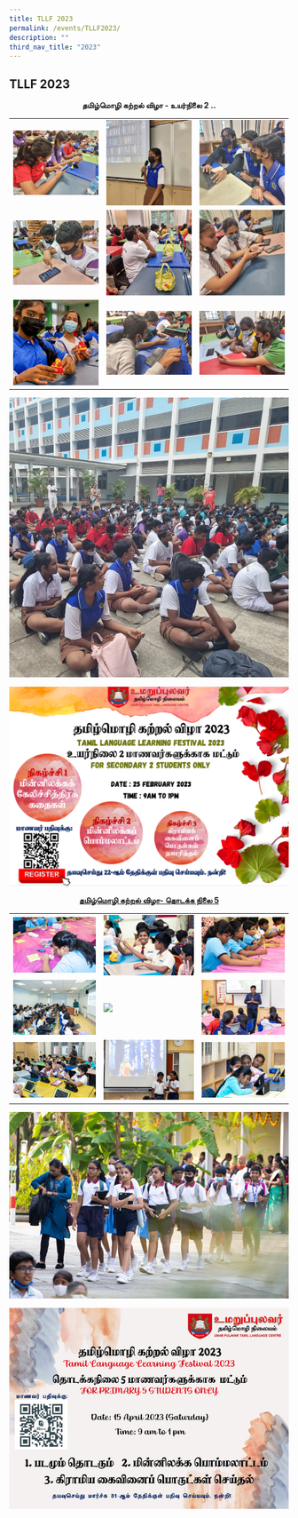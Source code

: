 ```yaml
---
title: TLLF 2023
permalink: /events/TLLF2023/
description: ""
third_nav_title: "2023"
---
```

## TLLF 2023

**<center>  தமிழ்மொழி கற்றல் விழா - உயர்நிலை 2 ..</center>**

|  | | |
| -------- | -------- | -------- |
|  ![](/images/TLLF/TLLF1.jpg)    |  ![](/images/TLLF/TLLF4.jpg)    |   ![](/images/TLLF/TLLF2.jpg)   |
|  ![](/images/TLLF/TLLF7.jpg)    |  ![](/images/TLLF/TLLF5.jpg)    |   ![](/images/TLLF/TLLF3.jpg)   |
|  ![](/images/TLLF/TLLF6.jpg)    |  ![](/images/TLLF/TLLF8.jpg)    |   ![](/images/TLLF/TLLF9.jpg)   |

![](/images/TLLF/TLLF0.jpg)


<a href="https://form.gov.sg/63e9db5cbeaeb100127a239d">
<img alt="" src="/images/Sec2_TLLF_23.png">
  
  
**<center>தமிழ்மொழி கற்றல் விழா- தொடக்க நிலை 5 </center>**
  
|  | | |
| -------- | -------- | -------- |
|  ![](/images/TLLF/tllfp510.jpg)    |  ![](/images/TLLF/tllfp51.jpg)    |   ![](/images/TLLF/tllfp56.jpg)   |
|  ![](/images/TLLF/tllfp55.jpg)    |  ![](/images/TLLF/tllfp8.jpg)    |   ![](/images/TLLF/tllfp54.jpg)   |
|  ![](/images/TLLF/tllfp57.jpg)    |  ![](/images/TLLF/tllfp58.jpg)    |   ![](/images/TLLF/tllfp59.jpg)   |

![](/images/TLLF/tllfp52.jpg)
  
<img alt="" src="/images/Upcoming/p5_tllf_2023_edm_final.jpg">
  
  
